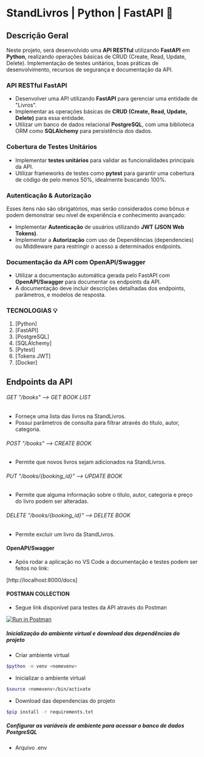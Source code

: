 # StandLivros | Python | FastAPI :book:

## Descrição Geral

Neste projeto, será desenvolvido uma **API RESTful** utilizando **FastAPI** em **Python**, realizando operações básicas de CRUD (Create, Read, Update, Delete). 
Implementação de testes unitários, boas práticas de desenvolvimento, recursos de segurança e documentação da API.

### API RESTful FastAPI
- Desenvolver uma API utilizando **FastAPI** para gerenciar uma entidade de "Livros".
- Implementar as operações básicas de **CRUD (Create, Read, Update, Delete)** para essa entidade.
- Utilizar um banco de dados relacional **PostgreSQL**, com uma biblioteca ORM como **SQLAlchemy** para persistência dos dados.

### Cobertura de Testes Unitários
- Implementar **testes unitários** para validar as funcionalidades principais da API.
- Utilizar frameworks de testes como **pytest** para garantir uma cobertura de código de pelo menos 50%, idealmente buscando 100%.

### Autenticação & Autorização
Esses itens não são obrigatórios, mas serão considerados como bônus e podem demonstrar seu nível de experiência e conhecimento avançado:
- Implementar **Autenticação** de usuários utilizando **JWT (JSON Web Tokens)**.
- Implementar a **Autorização** com uso de Dependências (dependencies) ou Middleware para restringir o acesso a determinados endpoints. 

### Documentação da API com OpenAPI/Swagger
- Utilizar a documentação automática gerada pelo FastAPI com **OpenAPI/Swagger** para documentar os endpoints da API.
- A documentação deve incluir descrições detalhadas dos endpoints, parâmetros, e modelos de resposta.

### TECNOLOGIAS :bulb:

1. [Python]
2. [FastAPI]
3. [PostgreSQL]
4. [SQLAlchemy]
5. [Pytest]
6. [Tokens JWT]
7. [Docker]


## Endpoints da API 

###### GET "/books" --> GET BOOK LIST
- Forneçe uma lista das livros na StandLivros.
- Possui parâmetros de consulta para filtrar através do título, autor, categoria.

###### POST "/books" --> CREATE BOOK
- Permite que novos livros sejam adicionados na StandLivros.

###### PUT "/books/{booking_id}" --> UPDATE BOOK
- Permite que alguma informação sobre o título, autor, categoria e preço do livro podem ser alteradas.

###### DELETE "/books/{booking_id}" --> DELETE BOOK
- Permite excluir um livro da StandLivros.

#### OpenAPI/Swagger
- Após rodar a aplicação no VS Code a documentação e testes podem ser feitos no link:
  
[http://localhost:8000/docs]

#### POSTMAN COLLECTION
- Segue link disponível para testes da API através do Postman

[![Run in Postman](https://run.pstmn.io/button.svg)](https://app.getpostman.com/run-collection/23458410-b9b8524c-891a-4304-abde-2c9a1563fef7?action=collection%2Ffork&source=rip_markdown&collection-url=entityId%3D23458410-b9b8524c-891a-4304-abde-2c9a1563fef7%26entityType%3Dcollection%26workspaceId%3Defb2f2ab-d95a-495f-bc2b-ef74d93aa7a9)



##### Inicialização do ambiente virtual e download das dependências do projeto

- Criar ambiente virtual
```sh
$python -m venv <nomevenv>
```

- Inicializar o ambiente virtual
```sh
$source <nomevenv>/bin/activate
```

- Download das dependencias do projeto
```sh
$pip install -r requirements.txt
```

##### Configurar as variáveis de ambiente para acessar o banco de dados PostgreSQL
- Arquivo .env
```sh

```
  



<!--


docker-compose up --build
docker-compose down


cobertura de testes

-->
